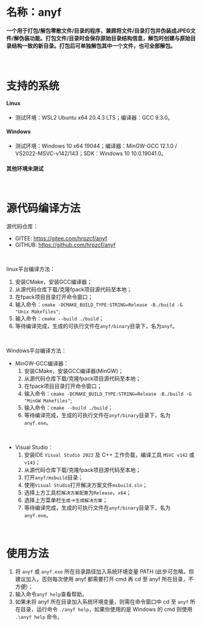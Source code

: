 # 名称：anyf

#### 一个用于打包/解包零散文件/目录的程序，兼顾将文件/目录打包并伪装成JPEG文件/解伪装功能。打包文件/目录时会保存原始目录结构信息，解包时创建与原始目录结构一致的新目录。打包后可单独解包其中一个文件，也可全部解包。

<br>

# 支持的系统

#### Linux
- 测试环境：WSL2 Ubuntu x64 20.4.3 LTS；编译器：GCC 9.3.0。

#### Windows
- 测试环境：Windows 10 x64 19044；编译器：MinGW-GCC 12.1.0 / VS2022-MSVC-v142/143；SDK：Windows 10 10.0.19041.0。

#### 其他环境未测试

<br>

# 源代码编译方法

源代码仓库：
- GITEE: https://gitee.com/hrpzcf/anyf
- GITHUB: https://github.com/hrpzcf/anyf

<br>

linux平台编译方法：
1. 安装CMake，安装GCC编译器；
2. 从源代码仓库下载/克隆fpack项目源代码至本地；
3. 在fpack项目目录打开命令窗口；
4. 输入命令：`cmake -DCMAKE_BUILD_TYPE:STRING=Release -B./build -G "Unix Makefiles"`;
5. 输入命令：`cmake --build ./build`；
6. 等待编译完成，生成的可执行文件在`anyf/binary`目录下，名为`anyf`。

<br>

Windows平台编译方法：
- MinGW-GCC编译器：
  1. 安装CMake，安装GCC编译器(MinGW)；
  2. 从源代码仓库下载/克隆fpack项目源代码至本地；
  3. 在fpack项目目录打开命令窗口；
  4. 输入命令：`cmake -DCMAKE_BUILD_TYPE:STRING=Release -B./build -G "MinGW Makefiles"`;
  5. 输入命令：`cmake --build ./build`；
  6. 等待编译完成，生成的可执行文件在`anyf/binary`目录下，名为`anyf.exe`。

<br>

- Visual Studio：
    1. 安装IDE `Visual Studio 2022` 及 C++ 工作负载，编译工具 `MSVC v142` 或 `v143`；
    2. 从源代码仓库下载/克隆fpack项目源代码至本地；
    3. 打开`anyf/msbuild`目录；
    4. 使用`Visual Studio`打开解决方案文件`msbuild.sln`；
    5. 选择上方工具栏`解决方案配置`为`Release`，`x64`；
    6. 选择上方菜单栏`生成`->`生成解决方案`；
    7. 等待编译完成，生成的可执行文件在`anyf/binary`目录下，名为`anyf.exe`。

<br>

# 使用方法

1. 将 `anyf` 或 `anyf.exe` 所在目录路径加入系统环境变量 PATH (此步可忽略，但建议加入，否则每次使用 anyf 都需要打开 cmd 再 cd 至 anyf 所在目录，不方便)；
2. 输入命令`anyf help`查看帮助。
3. 如果未将 anyf 所在目录加入系统环境变量，则需在命令窗口中 cd 至 `anyf` 所在目录，运行命令 `./anyf help`，如果你使用的是 Windows 的 cmd 则使用 `.\anyf help` 命令。
